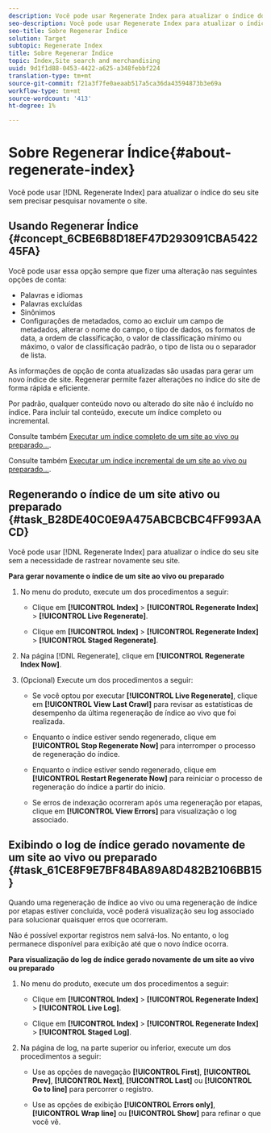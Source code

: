 ```yaml
---
description: Você pode usar Regenerate Index para atualizar o índice do seu site sem precisar pesquisar novamente o site.
seo-description: Você pode usar Regenerate Index para atualizar o índice do seu site sem precisar pesquisar novamente o site.
seo-title: Sobre Regenerar Índice
solution: Target
subtopic: Regenerate Index
title: Sobre Regenerar Índice
topic: Index,Site search and merchandising
uuid: 9d1f1d88-0453-4422-a625-a348febbf224
translation-type: tm+mt
source-git-commit: f21a3f7fe0aeaab517a5ca36da43594873b3e69a
workflow-type: tm+mt
source-wordcount: '413'
ht-degree: 1%

---
```



# Sobre Regenerar Índice{#about-regenerate-index}

Você pode usar [!DNL Regenerate Index] para atualizar o índice do seu site sem precisar pesquisar novamente o site.

## Usando Regenerar Índice {#concept_6CBE6B8D18EF47D293091CBA542245FA}

Você pode usar essa opção sempre que fizer uma alteração nas seguintes opções de conta:

* Palavras e idiomas
* Palavras excluídas
* Sinônimos
* Configurações de metadados, como ao excluir um campo de metadados, alterar o nome do campo, o tipo de dados, os formatos de data, a ordem de classificação, o valor de classificação mínimo ou máximo, o valor de classificação padrão, o tipo de lista ou o separador de lista.

As informações de opção de conta atualizadas são usadas para gerar um novo índice de site. Regenerar permite fazer alterações no índice do site de forma rápida e eficiente.

Por padrão, qualquer conteúdo novo ou alterado do site não é incluído no índice. Para incluir tal conteúdo, execute um índice completo ou incremental.

Consulte também [Executar um índice completo de um site ao vivo ou preparado...](../c-about-index-menu/c-about-full-index.md#task_F7FE04D8A1654A7787FCCA31B45EB42D).

Consulte também [Executar um índice incremental de um site ao vivo ou preparado...](../c-about-index-menu/c-about-incremental-index.md#task_9BFB6157F3884B2FAECB7E0E9CA318CB).

## Regenerando o índice de um site ativo ou preparado {#task_B28DE40C0E9A475ABCBCBC4FF993AACD}

Você pode usar [!DNL Regenerate Index] para atualizar o índice do seu site sem a necessidade de rastrear novamente seu site.

**Para gerar novamente o índice de um site ao vivo ou preparado**

1. No menu do produto, execute um dos procedimentos a seguir:

   * Clique em **[!UICONTROL Index]** > **[!UICONTROL Regenerate Index]** > **[!UICONTROL Live Regenerate]**.

   * Clique em **[!UICONTROL Index]** > **[!UICONTROL Regenerate Index]** > **[!UICONTROL Staged Regenerate]**.

1. Na página [!DNL Regenerate], clique em **[!UICONTROL Regenerate Index Now]**.
1. (Opcional) Execute um dos procedimentos a seguir:

   * Se você optou por executar **[!UICONTROL Live Regenerate]**, clique em **[!UICONTROL View Last Crawl]** para revisar as estatísticas de desempenho da última regeneração de índice ao vivo que foi realizada.

   * Enquanto o índice estiver sendo regenerado, clique em **[!UICONTROL Stop Regenerate Now]** para interromper o processo de regeneração do índice.
   * Enquanto o índice estiver sendo regenerado, clique em **[!UICONTROL Restart Regenerate Now]** para reiniciar o processo de regeneração do índice a partir do início.
   * Se erros de indexação ocorreram após uma regeneração por etapas, clique em **[!UICONTROL View Errors]** para visualização o log associado.

## Exibindo o log de índice gerado novamente de um site ao vivo ou preparado {#task_61CE8F9E7BF84BA89A8D482B2106BB15}

Quando uma regeneração de índice ao vivo ou uma regeneração de índice por etapas estiver concluída, você poderá visualização seu log associado para solucionar quaisquer erros que ocorreram.

Não é possível exportar registros nem salvá-los. No entanto, o log permanece disponível para exibição até que o novo índice ocorra.

**Para visualização do log de índice gerado novamente de um site ao vivo ou preparado**

1. No menu do produto, execute um dos procedimentos a seguir:

   * Clique em **[!UICONTROL Index]** > **[!UICONTROL Regenerate Index]** > **[!UICONTROL Live Log]**.

   * Clique em **[!UICONTROL Index]** > **[!UICONTROL Regenerate Index]** > **[!UICONTROL Staged Log]**.

1. Na página de log, na parte superior ou inferior, execute um dos procedimentos a seguir:

   * Use as opções de navegação **[!UICONTROL First]**, **[!UICONTROL Prev]**, **[!UICONTROL Next]**, **[!UICONTROL Last]** ou **[!UICONTROL Go to line]** para percorrer o registro.

   * Use as opções de exibição **[!UICONTROL Errors only]**, **[!UICONTROL Wrap line]** ou **[!UICONTROL Show]** para refinar o que você vê.


